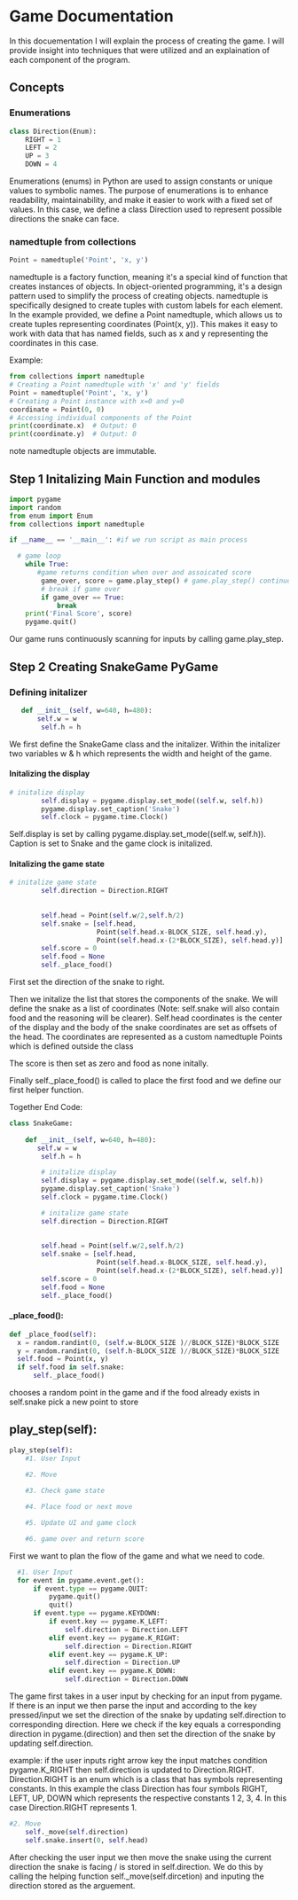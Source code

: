 # Game Documentation
In this docuementation I will explain the process of creating the game. I will provide insight 
into techniques that were utilized and an explaination of each component of the program.

## Concepts

### Enumerations 
``` python
class Direction(Enum):
    RIGHT = 1
    LEFT = 2
    UP = 3
    DOWN = 4
```
Enumerations (enums) in Python are used to assign constants or unique values to symbolic names. 
The purpose of enumerations is to enhance readability, maintainability, and make it easier to 
work with a fixed set of values. In this case, we define a class Direction used to represent 
possible directions the snake can face.


### namedtuple from collections
``` python 
Point = namedtuple('Point', 'x, y') 
```
namedtuple is a factory function, meaning it's a special kind of function that creates 
instances of objects. In object-oriented programming, it's a design pattern used to 
simplify the process of creating objects. namedtuple is specifically designed to create 
tuples with custom labels for each element. In the example provided, we define a Point namedtuple, 
which allows us to create tuples representing coordinates (Point(x, y)). This makes it
easy to work with data that has named fields, such as x and y representing the coordinates 
in this case.

Example:
``` python
from collections import namedtuple
# Creating a Point namedtuple with 'x' and 'y' fields
Point = namedtuple('Point', 'x, y')
# Creating a Point instance with x=0 and y=0
coordinate = Point(0, 0)
# Accessing individual components of the Point
print(coordinate.x)  # Output: 0
print(coordinate.y)  # Output: 0
```
note namedtuple objects are immutable.


## Step 1 Initalizing Main Function and modules
```python
import pygame
import random
from enum import Enum
from collections import namedtuple

if __name__ == '__main__': #if we run script as main process

  # game loop
    while True:
       #game returns condition when over and assoicated score
        game_over, score = game.play_step() # game.play_step() continuously runs the game
        # break if game over
        if game_over == True:
            break
    print('Final Score', score)
    pygame.quit()
```
Our game runs continuously scanning for inputs by calling game.play_step. 


## Step 2 Creating SnakeGame PyGame
### Defining initalizer
``` python
   def __init__(self, w=640, h=480):
       self.w = w
        self.h = h
```
We first define the SnakeGame class and the initalizer. 
Within the initalizer two variables w & h 
which represents the width and height of the game. 


#### Initalizing the display
``` python
# initalize display
        self.display = pygame.display.set_mode((self.w, self.h)) 
        pygame.display.set_caption('Snake')
        self.clock = pygame.time.Clock()
```
Self.display is set by calling
pygame.display.set_mode((self.w, self.h)). Caption is set to Snake and the game clock is initalized.


#### Initalizing the game state
``` python
# initalize game state
        self.direction = Direction.RIGHT
        
        
        self.head = Point(self.w/2,self.h/2)
        self.snake = [self.head, 
                      Point(self.head.x-BLOCK_SIZE, self.head.y),
                      Point(self.head.x-(2*BLOCK_SIZE), self.head.y)]
        self.score = 0
        self.food = None
        self._place_food()
```
First set the direction of the snake to right. 

Then we initalize the list that stores the components of the snake. We will define the snake as a 
list of coordinates (Note: self.snake will also contain food and the reasoning will be clearer). 
Self.head coordinates is the center of the display and the body of the snake coordinates 
are set as offsets of the head. The coordinates are represented as a custom namedtuple Points
which is defined outside the class

The score is then set as zero and food as none initally.

Finally self._place_food() is called to place the first food and we define our first helper function.

Together End Code:
``` python 
class SnakeGame:
    
    def __init__(self, w=640, h=480):
       self.w = w
        self.h = h

        # initalize display
        self.display = pygame.display.set_mode((self.w, self.h)) 
        pygame.display.set_caption('Snake')
        self.clock = pygame.time.Clock()

        # initalize game state
        self.direction = Direction.RIGHT
        
        
        self.head = Point(self.w/2,self.h/2)
        self.snake = [self.head, 
                      Point(self.head.x-BLOCK_SIZE, self.head.y),
                      Point(self.head.x-(2*BLOCK_SIZE), self.head.y)]
        self.score = 0
        self.food = None
        self._place_food()
```


#### _place_food():
``` python
def _place_food(self):
  x = random.randint(0, (self.w-BLOCK_SIZE )//BLOCK_SIZE)*BLOCK_SIZE
  y = random.randint(0, (self.h-BLOCK_SIZE )//BLOCK_SIZE)*BLOCK_SIZE
  self.food = Point(x, y)
  if self.food in self.snake:
      self._place_food()
```
chooses a random point in the game and if the food already exists in self.snake
pick a new point to store


## play_step(self):
``` python
play_step(self):
    #1. User Input
                
    #2. Move

    #3. Check game state

    #4. Place food or next move

    #5. Update UI and game clock

    #6. game over and return score
```
First we want to plan the flow of the game and what we need to code. 

``` python
  #1. User Input
  for event in pygame.event.get():
      if event.type == pygame.QUIT:
          pygame.quit()
          quit()
      if event.type == pygame.KEYDOWN:
          if event.key == pygame.K_LEFT:
              self.direction = Direction.LEFT
          elif event.key == pygame.K_RIGHT:
              self.direction = Direction.RIGHT
          elif event.key == pygame.K_UP:
              self.direction = Direction.UP
          elif event.key == pygame.K_DOWN:
              self.direction = Direction.DOWN
  ```
  The game first takes in a user input by checking for an input from pygame.
  If there is an input we then parse the input and according to the key pressed/input
  we set the direction of the snake by updating self.direction to corresponding direction.
  Here we check if the key equals a corresponding direction in pygame.(direction) and then
  set the direction of the snake by updating self.direction.

  example: if the user inputs right arrow key the input matches condition pygame.K_RIGHT
  then self.direction is updated to Direction.RIGHT. Direction.RIGHT is an enum which is a
  class that has symbols representing constants. In this example the class Direction has
  four symbols RIGHT, LEFT, UP, DOWN which represents the respective constants 1
  2, 3, 4. In this case Direction.RIGHT represents 1.
  

  ``` python
  #2. Move
      self._move(self.direction)
      self.snake.insert(0, self.head)
  ```
  After checking the user input we then move the snake using the current direction the snake is facing
  / is stored in self.direction. We do this by calling the helping function self._move(self.dircetion) 
  and inputing the direction stored as the arguement.
  

